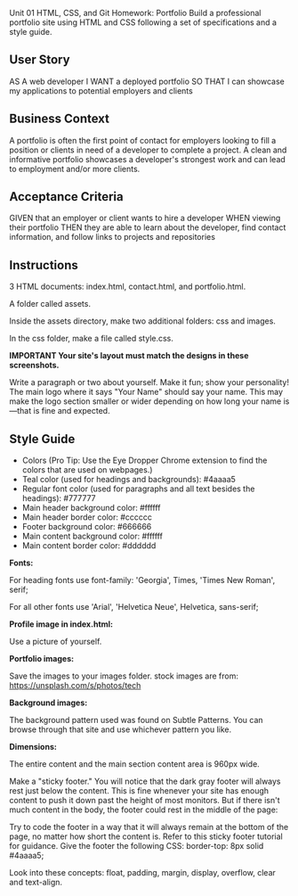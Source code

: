 Unit 01 HTML, CSS, and Git Homework: Portfolio
Build a professional portfolio site using HTML and CSS following a set of specifications and a style guide.

<h2>User Story</h2>
AS A web developer
I WANT a deployed portfolio
SO THAT I can showcase my applications to potential employers and clients

<h2>Business Context</h2>
A portfolio is often the first point of contact for employers looking to fill a position or clients in need of a developer to complete a project. A clean and informative portfolio showcases a developer's strongest work and can lead to employment and/or more clients.

<h2>Acceptance Criteria</h2>
GIVEN that an employer or client wants to hire a developer
WHEN viewing their portfolio
THEN they are able to learn about the developer, find contact information, and follow links to projects and repositories

<h2>Instructions</h2>

3 HTML documents: index.html, contact.html, and portfolio.html.

A folder called assets.

Inside the assets directory, make two additional folders: css and images.

In the css folder, make a file called style.css.


<b>IMPORTANT Your site's layout must match the designs in these screenshots.</b>



Write a paragraph or two about yourself. Make it fun; show your personality!
The main logo where it says "Your Name" should say your name. This may make the logo section smaller or wider depending on how long your name is—that is fine and expected.


<h2>Style Guide</h2>

<ul>
<li>Colors (Pro Tip: Use the Eye Dropper Chrome extension to find the colors that are used on webpages.)</li>

<li>Teal color (used for headings and backgrounds): #4aaaa5</li>

<li>Regular font color (used for paragraphs and all text besides the headings): #777777</li>

<li>Main header background color: #ffffff</li>

<li>Main header border color: #cccccc</li>
  
<li>Footer background color: #666666</li>

<li>Main content background color: #ffffff</li>

<li>Main content border color: #dddddd</li>
</ul> 



<b>Fonts:</b>

For heading fonts use font-family: 'Georgia', Times, 'Times New Roman', serif;

For all other fonts use 'Arial', 'Helvetica Neue', Helvetica, sans-serif;




<b>Profile image in index.html:</b>

Use a picture of yourself.



<b>Portfolio images:</b>

Save the images to your images folder.
stock images are from: https://unsplash.com/s/photos/tech


<b>Background images:</b>

The background pattern used was found on Subtle Patterns. You can browse through that site and use whichever pattern you like.



<b>Dimensions:</b>

The entire content and the main section content area is 960px wide.




Make a "sticky footer." You will notice that the dark gray footer will always rest just below the content. This is fine whenever your site has enough content to push it down past the height of most monitors. But if there isn't much content in the body, the footer could rest in the middle of the page:

Try to code the footer in a way that it will always remain at the bottom of the page, no matter how short the content is. Refer to this sticky footer tutorial for guidance.
Give the footer the following CSS: border-top: 8px solid #4aaaa5;




Look into these concepts: float, padding, margin, display, overflow, clear and text-align.

